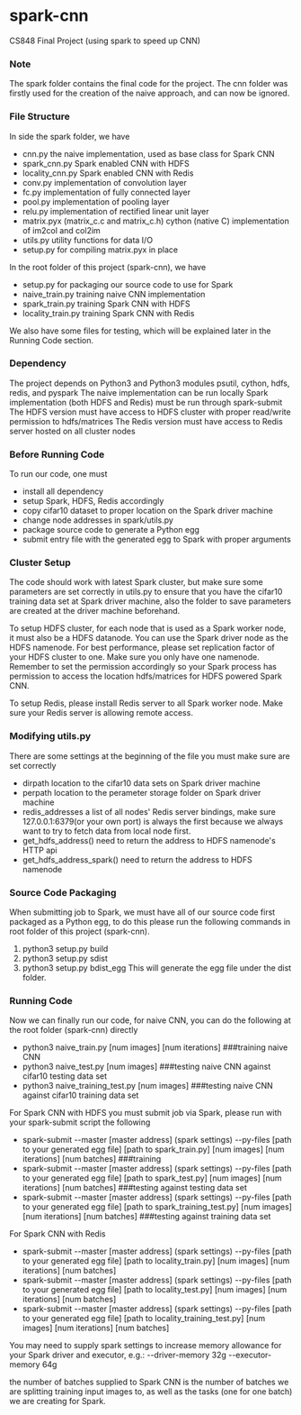 # spark-cnn
CS848 Final Project (using spark to speed up CNN)

### Note
The spark folder contains the final code for the project.
The cnn folder was firstly used for the creation of the naive approach, and can now be ignored.

### File Structure
In side the spark folder, we have
- cnn.py the naive implementation, used as base class for Spark CNN
- spark_cnn.py Spark enabled CNN with HDFS
- locality_cnn.py Spark enabled CNN with Redis
- conv.py implementation of convolution layer
- fc.py implementation of fully connected layer
- pool.py implementation of pooling layer
- relu.py implementation of rectified linear unit layer
- matrix.pyx (matrix_c.c and matrix_c.h) cython (native C) implementation of im2col and col2im
- utils.py utility functions for data I/O
- setup.py for compiling matrix.pyx in place

In the root folder of this project (spark-cnn), we have
- setup.py for packaging our source code to use for Spark
- naive_train.py training naive CNN implementation
- spark_train.py training Spark CNN with HDFS
- locality_train.py training Spark CNN with Redis

We also have some files for testing, which will be explained later in the Running Code section.

### Dependency
The project depends on Python3 and Python3 modules psutil, cython, hdfs, redis, and pyspark
The naive implementation can be run locally
Spark implementation (both HDFS and Redis) must be run through spark-submit
The HDFS version must have access to HDFS cluster with proper read/write permission to hdfs/matrices
The Redis version must have access to Redis server hosted on all cluster nodes

### Before Running Code
To run our code, one must
- install all dependency
- setup Spark, HDFS, Redis accordingly
- copy cifar10 dataset to proper location on the Spark driver machine
- change node addresses in spark/utils.py
- package source code to generate a Python egg
- submit entry file with the generated egg to Spark with proper arguments

### Cluster Setup
The code should work with latest Spark cluster, but make sure some parameters are set correctly in utils.py to ensure that you have the cifar10 training data set at Spark driver machine, also the folder to save parameters are created at the driver machine beforehand.

To setup HDFS cluster, for each node that is used as a Spark worker node, it must also be a HDFS datanode. You can use the Spark driver node as the HDFS namenode. For best performance, please set replication factor of your HDFS cluster to one. Make sure you only have one namenode. Remember to set the permission accordingly so your Spark process has permission to access the location hdfs/matrices for HDFS powered Spark CNN.

To setup Redis, please install Redis server to all Spark worker node. Make sure your Redis server is allowing remote access.

### Modifying utils.py
There are some settings at the beginning of the file you must make sure are set correctly
- dirpath location to the cifar10 data sets on Spark driver machine
- perpath location to the perameter storage folder on Spark driver machine
- redis_addresses a list of all nodes' Redis server bindings, make sure 127.0.0.1:6379(or your own port) is always the first because we always want to try to fetch data from local node first.
- get_hdfs_address() need to return the address to HDFS namenode's HTTP api
- get_hdfs_address_spark() need to return the address to HDFS namenode

### Source Code Packaging
When submitting job to Spark, we must have all of our source code first packaged as a Python egg, to do this please run the following commands in root folder of this project (spark-cnn).
1. python3 setup.py build
2. python3 setup.py sdist
3. python3 setup.py bdist_egg
This will generate the egg file under the dist folder.

### Running Code
Now we can finally run our code, for naive CNN, you can do the following at the root folder (spark-cnn) directly
- python3 naive_train.py [num images] [num iterations] ###training naive CNN
- python3 naive_test.py [num images] ###testing naive CNN against cifar10 testing data set
- python3 naive_training_test.py [num images] ###testing naive CNN against cifar10 training data set

For Spark CNN with HDFS you must submit job via Spark, please run with your spark-submit script the following
- spark-submit --master [master address] (spark settings) --py-files [path to your generated egg file] [path to spark_train.py] [num images] [num iterations] [num batches] ###training
- spark-submit --master [master address] (spark settings) --py-files [path to your generated egg file] [path to spark_test.py] [num images] [num iterations] [num batches] ###testing against testing data set
- spark-submit --master [master address] (spark settings) --py-files [path to your generated egg file] [path to spark_training_test.py] [num images] [num iterations] [num batches] ###testing against training data set

For Spark CNN with Redis
- spark-submit --master [master address] (spark settings) --py-files [path to your generated egg file] [path to locality_train.py] [num images] [num iterations] [num batches]
- spark-submit --master [master address] (spark settings) --py-files [path to your generated egg file] [path to locality_test.py] [num images] [num iterations] [num batches]
- spark-submit --master [master address] (spark settings) --py-files [path to your generated egg file] [path to locality_training_test.py] [num images] [num iterations] [num batches]

You may need to supply spark settings to increase memory allowance for your Spark driver and executor, e.g.:
--driver-memory 32g --executor-memory 64g

the number of batches supplied to Spark CNN is the number of batches we are splitting training input images to, as well as the tasks (one for one batch) we are creating for Spark.
